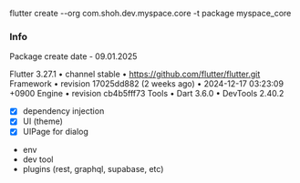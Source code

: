 <!-- DEPRICATED -->
<!-- From now on using 'myspace_data' for di and redux -->

flutter create
--org com.shoh.dev.myspace.core 
-t package myspace_core


### Info
Package create date - 09.01.2025

Flutter 3.27.1 • channel stable • https://github.com/flutter/flutter.git
Framework • revision 17025dd882 (2 weeks ago) • 2024-12-17 03:23:09 +0900
Engine • revision cb4b5fff73
Tools • Dart 3.6.0 • DevTools 2.40.2


<!-- TODOS -->
- [x] dependency injection
- [x] UI (theme)
- [x] UIPage for dialog
- env
- dev tool
- plugins (rest, graphql, supabase, etc)